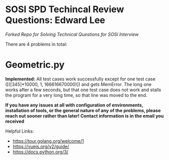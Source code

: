 # SOSI SPD Techincal Review Questions: Edward Lee

*Forked Repo for Solving Technical Questions for SOSi Interview*

There are 4 problems in total:

# Geometric.py

**Implemented:**
All test cases work successfully except for one test case ([([345]*10000, 1, 166616670000)]) and gets MemError. The long one works after a few seconds, but that one test case does not work and stalls the program for a very long time, so that line was moved to the end. 

**If you have any issues at all with configuration of environments, installation of tools, or the general nature of any of the problems, please reach out sooner rather than later! Contact information is in the email you received** 

Helpful Links:  
- https://tour.golang.org/welcome/1
- https://vuejs.org/v2/guide/
- https://docs.python.org/3/
